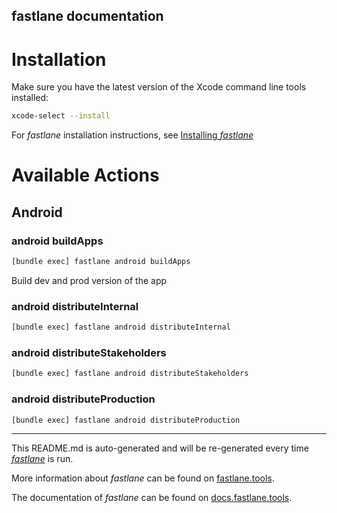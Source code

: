 ## fastlane documentation

# Installation

Make sure you have the latest version of the Xcode command line tools installed:

```sh
xcode-select --install
```

For _fastlane_ installation instructions, see [Installing _fastlane_](https://docs.fastlane.tools/#installing-fastlane)

# Available Actions

## Android

### android buildApps

```sh
[bundle exec] fastlane android buildApps
```

Build dev and prod version of the app

### android distributeInternal

```sh
[bundle exec] fastlane android distributeInternal
```

### android distributeStakeholders

```sh
[bundle exec] fastlane android distributeStakeholders
```

### android distributeProduction

```sh
[bundle exec] fastlane android distributeProduction
```

---

This README.md is auto-generated and will be re-generated every time [_fastlane_](https://fastlane.tools) is run.

More information about _fastlane_ can be found on [fastlane.tools](https://fastlane.tools).

The documentation of _fastlane_ can be found on [docs.fastlane.tools](https://docs.fastlane.tools).
